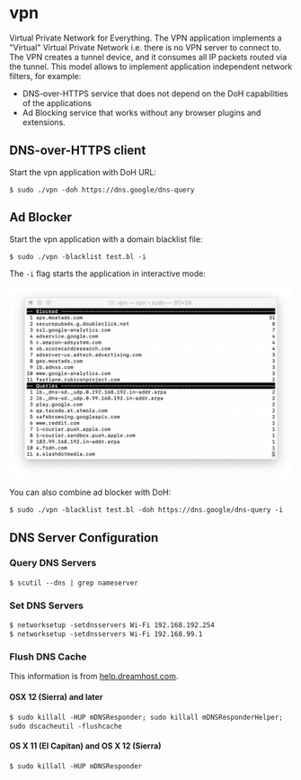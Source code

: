 # vpn

Virtual Private Network for Everything. The VPN application implements
a "Virtual" Virtual Private Network i.e. there is no VPN server to
connect to. The VPN creates a tunnel device, and it consumes all IP
packets routed via the tunnel. This model allows to implement
application independent network filters, for example:

 * DNS-over-HTTPS service that does not depend on the DoH capabilities of the applications
 * Ad Blocking service that works without any browser plugins and extensions.

## DNS-over-HTTPS client

Start the vpn application with DoH URL:

    $ sudo ./vpn -doh https://dns.google/dns-query

## Ad Blocker

Start the vpn application with a domain blacklist file:

    $ sudo ./vpn -blacklist test.bl -i

The `-i` flag starts the application in interactive mode:

![Interactive ad blocker](adblock.png)

You can also combine ad blocker with DoH:

    $ sudo ./vpn -blacklist test.bl -doh https://dns.google/dns-query -i

## DNS Server Configuration

### Query DNS Servers

    $ scutil --dns | grep nameserver

### Set DNS Servers

    $ networksetup -setdnsservers Wi-Fi 192.168.192.254
    $ networksetup -setdnsservers Wi-Fi 192.168.99.1

### Flush DNS Cache

This information is from [help.dreamhost.com](https://help.dreamhost.com/hc/en-us/articles/214981288-Flushing-your-DNS-cache-in-Mac-OS-X-and-Linux).

#### OSX 12 (Sierra) and later

    $ sudo killall -HUP mDNSResponder; sudo killall mDNSResponderHelper; sudo dscacheutil -flushcache

#### OS X 11 (El Capitan) and OS X 12 (Sierra)

    $ sudo killall -HUP mDNSResponder
